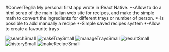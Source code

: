 #ConverTeglia
My personal first app wrote in React Native.
*-Allow to do a html scrap of the main Italian web site for recipes, and make the simple math to convert the ingredients for different trays or number of person.
*-Is possible to add manually a recipe
*-Simple saved recipes system
*-Allow to create a favourite trays



![searchSmall](https://user-images.githubusercontent.com/66016281/111286387-6ecfae80-8642-11eb-9d77-a4266ca431dd.jpg)
![makeTraySmall](https://user-images.githubusercontent.com/66016281/111286755-d1c14580-8642-11eb-96ca-721ad6e3d8d9.jpg)
![manageTraysSmall](https://user-images.githubusercontent.com/66016281/111286758-d259dc00-8642-11eb-863c-467c4d65fc4f.jpg)
![resultSmall](https://user-images.githubusercontent.com/66016281/111286760-d2f27280-8642-11eb-9eef-c6589d1bdf8c.jpg)
![historySmall](https://user-images.githubusercontent.com/66016281/111286762-d2f27280-8642-11eb-82fa-0696845c24ab.jpg)
![makeRecipeSmall](https://user-images.githubusercontent.com/66016281/111286765-d2f27280-8642-11eb-9b9d-265665745d57.jpg)

